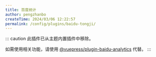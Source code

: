 ```yaml
---
title: 百度统计
author: pengzhanbo
createTime: 2024/03/06 12:22:57
permalink: /config/plugins/baidu-tongji/
---
```


::: caution
此插件已从主题内置插件中移除。

如需使用相关功能，请使用 [@vuepress/plugin-baidu-analytics](https://ecosystem.vuejs.press/zh/plugins/analytics/baidu-analytics.html) 代替。
:::
